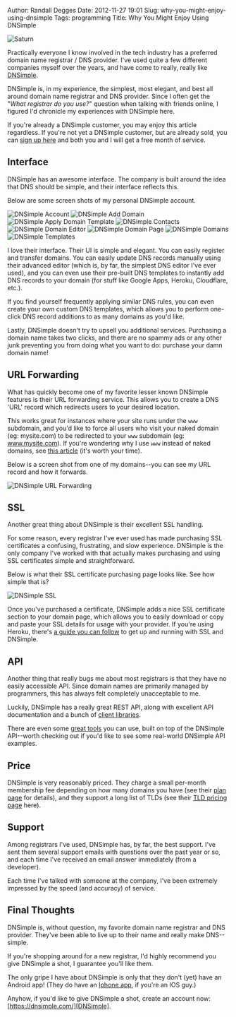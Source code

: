 Author: Randall Degges
Date: 2012-11-27 19:01
Slug: why-you-might-enjoy-using-dnsimple
Tags: programming
Title: Why You Might Enjoy Using DNSimple


![Saturn][]

Practically everyone I know involved in the tech industry has a preferred
domain name registrar / DNS provider. I've used quite a few different companies
myself over the years, and have come to really, really like [DNSimple][].

DNSimple is, in my experience, the simplest, most elegant, and best all around
domain name registrar and DNS provider. Since I often get the "*What registrar
do you use?*" question when talking with friends online, I figured I'd chronicle
my experiences with DNSimple here.

If you're already a DNSimple customer, you may enjoy this article regardless. If
you're not yet a DNSimple customer, but are already sold, you can
[sign up here][DNSimple] and both you and I will get a free month of service.


## Interface

DNSimple has an awesome interface. The company is built around the idea that
DNS should be simple, and their interface reflects this.

Below are some screen shots of my personal DNSimple account.

![DNSimple Account][]
![DNSimple Add Domain][]
![DNSimple Apply Domain Template][]
![DNSimple Contacts][]
![DNSimple Domain Editor][]
![DNSimple Domain Page][]
![DNSimple Domains][]
![DNSimple Templates][]

I love their interface. Their UI is simple and elegant. You can easily register
and transfer domains. You can easily update DNS records manually using their
advanced editor (which is, by far, the simplest DNS editor I've ever used), and
you can even use their pre-built DNS templates to instantly add DNS records to
your domain (for stuff like Google Apps, Heroku, Cloudflare, etc.).

If you find yourself frequently applying similar DNS rules, you can even create
your own custom DNS templates, which allows you to perform one-click DNS record
additions to as many domains as you'd like.

Lastly, DNSimple doesn't try to upsell you additional services. Purchasing a
domain name takes two clicks, and there are no spammy ads or any other junk
preventing you from doing what you want to do: purchase your damn domain name!


## URL Forwarding

What has quickly become one of my favorite lesser known DNSimple features is
their URL forwarding service. This allows you to create a DNS 'URL' record which
redirects users to your desired location.

This works great for instances where your site runs under the `www` subdomain,
and you'd like to force all users who visit your naked domain (eg: mysite.com)
to be redirected to your `www` subdomain (eg: www.mysite.com). If you're
wondering why I use ```www``` instead of naked domains, see [this article][]
(it's worth your time).

Below is a screen shot from one of my domains--you can see my URL record and how it forwards.

![DNSimple URL Forwarding][]


## SSL

Another great thing about DNSimple is their excellent SSL handling.

For some reason, every registrar I've ever used has made purchasing SSL
certificates a confusing, frustrating, and slow experience. DNSimple is the only
company I've worked with that actually makes purchasing and using SSL
certificates simple and straightforward.

Below is what their SSL certificate purchasing page looks like. See how simple
that is?

![DNSimple SSL][]

Once you've purchased a certificate, DNSimple adds a nice SSL certificate
section to your domain page, which allows you to easily download or copy and
paste your SSL details for usage with your provider. If you're using Heroku,
there's [a guide you can follow][] to get up and running with SSL and DNSimple.


## API

Another thing that really bugs me about most registrars is that they have no
easily accessible API. Since domain names are primarily managed by programmers,
this has always felt completely unacceptable to me.

Luckily, DNSimple has a really great REST API, along with excellent API
documentation and a bunch of [client libraries][].

There are even some [great tools][] you can use, built on top of the DNSimple
API--worth checking out if you'd like to see some real-world DNSimple API
examples.


## Price

DNSimple is very reasonably priced. They charge a small per-month membership fee
depending on how many domains you have (see their [plan page][] for details),
and they support a long list of TLDs (see their [TLD pricing page][] here).


## Support

Among registrars I've used, DNSimple has, by far, the best support. I've sent
them several support emails with questions over the past year or so, and each
time I've received an email answer immediately (from a developer).

Each time I've talked with someone at the company, I've been extremely impressed
by the speed (and accuracy) of service.


## Final Thoughts

DNSimple is, without question, my favorite domain name registrar and DNS
provider. They've been able to live up to their name and really make
DNS--simple.

If you're shopping around for a new registrar, I'd highly recommend you give
DNSimple a shot, I guarantee you'll like them.

The only gripe I have about DNSimple is only that they don't (yet) have an
Android app! (They do have an [Iphone app][], if you're an IOS guy.)

Anyhow, if you'd like to give DNSimple a shot, create an account now:
[https://dnsimple.com/][DNSimple].


  [Saturn]: /static/images/2012/saturn.png "Saturn Sketch"
  [DNSimple]: https://dnsimple.com/r/d9a8f0b92dfb78 "DNSimple"
  [this article]: https://devcenter.heroku.com/articles/avoiding-naked-domains-dns-arecords "Avoiding Naked Domains"
  [DNSimple Account]: /static/images/2012/dnsimple-account.png "DNSimple Account Screen Shot"
  [DNSimple Add Domain]: /static/images/2012/dnsimple-add-domain.png "DNSimple Add Domain Screen Shot"
  [DNSimple Apply Domain Template]: /static/images/2012/dnsimple-apply-domain-template.png "DNSimple Apply Domain Template Screen Shot"
  [DNSimple Contacts]: /static/images/2012/dnsimple-contacts.png "DNSimple Contacts Screen Shot"
  [DNSimple Domain Editor]: /static/images/2012/dnsimple-domain-editor.png "DNSimple Domain Editor Screen Shot"
  [DNSimple Domain Page]: /static/images/2012/dnsimple-domain-page.png "DNSimple Domain Page Screen Shot"
  [DNSimple Domains]: /static/images/2012/dnsimple-domains.png "DNSimple Domains Screen Shot"
  [DNSimple Templates]: /static/images/2012/dnsimple-templates.png "DNSimple Templates Screen Shot"
  [DNSimple URL Forwarding]: /static/images/2012/dnsimple-url-forwarding.png "DNSimple URL Forwarding Screen Shot"
  [DNSimple SSL]: /static/images/2012/dnsimple-ssl.png "DNSimple SSL Screen Shot"
  [a guide you can follow]: https://devcenter.heroku.com/articles/ssl "Heroku SSL"
  [client libraries]: http://developer.dnsimple.com/libraries/ "DNSimple Client Libraries"
  [great tools]: http://developer.dnsimple.com/tools/ "DNSimple Tools"
  [plan page]: https://dnsimple.com/plans "DNSimple Plans"
  [TLD pricing page]: https://dnsimple.com/tld-pricing "DNSimple TLD Pricing"
  [Iphone app]: https://itunes.apple.com/app/dnsimple-app/id507299306?mt=8 "DNSimple Iphone App"
